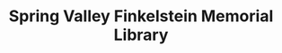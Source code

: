 ---
layout: repo
title: "Spring Valley Finkelstein Memorial Library"
id: 22581
permalink: repos/22581/
---